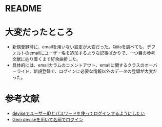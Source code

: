 # README

# 大変だったところ
- 新規登録時に、emailを用いない設定が大変だった。Qiitaを調べても、デフォルトのemailにユーザー名を追加するような記事ばかりで、一つ目の参考文献に辿り着くまで紆余曲折した。
- 具体的には、emailカラムのコメントアウト、emailに関するクラスのオーバーライド、新規登録で、ログインに必要な情報以外のデータの登録が大変だった。

# 参考文献
- [deviseでユーザーIDとパスワードを使ってログインするようにしたい](https://qiita.com/tocomi/items/be2efad196a5ed0fb5ab)
- [Gem deviseを用いて名前でログイン](http://freecamp.life/rails-devise-name/)
